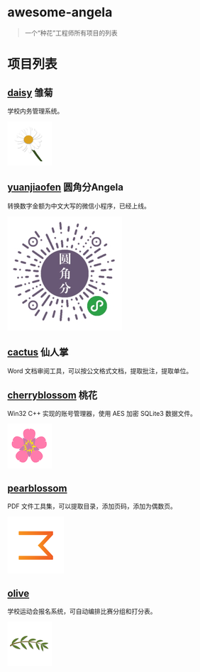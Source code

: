 # awesome-angela

> 一个“种花”工程师所有项目的列表


# 项目列表


## [daisy](https://github.com/angela-1/daisy) 雏菊

学校内务管理系统。

![daisy](./assets/daisy.png)



## [yuanjiaofen](https://github.com/angela-1/yuanjiaofen) 圆角分Angela

转换数字金额为中文大写的微信小程序，已经上线。

![yuanjiaofen](./assets/yuanjiaofen.png)


## [cactus](https://github.com/angela-1/cactus) 仙人掌

Word 文档审阅工具，可以按公文格式文档，提取批注，提取单位。


## [cherryblossom](https://github.com/angela-1/cherryblossom) 桃花

Win32 C++ 实现的账号管理器，使用 AES 加密 SQLite3 数据文件。

![cherryblossom](./assets/cherryblossom.png)



## [pearblossom](https://github.com/angela-1/pearblossom)

PDF 文件工具集，可以提取目录，添加页码，添加为偶数页。

![pearblossom](./assets/pearblossom.png)


## [olive](https://github.com/angela-1/olive)

学校运动会报名系统，可自动编排比赛分组和打分表。

![olive](./assets/olive.png)





